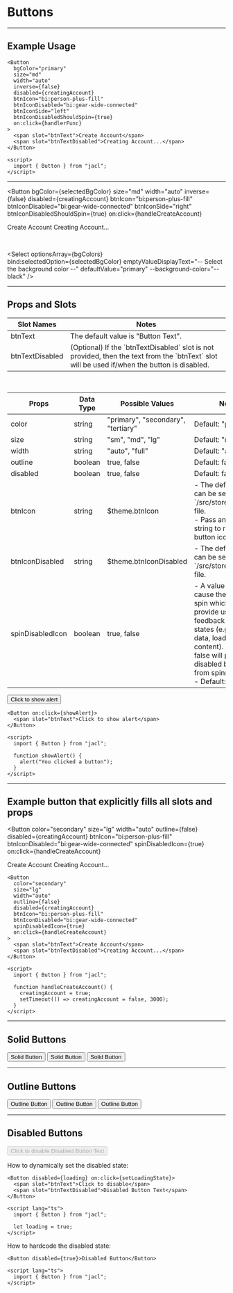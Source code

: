 # Buttons

---

## Example Usage
```svelte
<Button
  bgColor="primary"
  size="md"
  width="auto"
  inverse={false}
  disabled={creatingAccount}
  btnIcon="bi:person-plus-fill"
  btnIconDisabled="bi:gear-wide-connected"
  btnIconSide="left"
  btnIconDisabledShouldSpin={true}
  on:click={handlerFunc}
>
  <span slot="btnText">Create Account</span>
  <span slot="btnTextDisabled">Creating Account...</span>
</Button>

<script>
  import { Button } from "jacl";
</script>
```

---

<Button
  bgColor={selectedBgColor}
  size="md"
  width="auto"
  inverse={false}
  disabled={creatingAccount}
  btnIcon="bi:person-plus-fill"
  btnIconDisabled="bi:gear-wide-connected"
  btnIconSide="right"
  btnIconDisabledShouldSpin={true}
  on:click={handleCreateAccount}
>
  <span slot="btnText">Create Account</span>
  <span slot="btnTextDisabled">Creating Account...</span>
</Button>

<br>

<Select
  optionsArray={bgColors}  
  bind:selectedOption={selectedBgColor}
  emptyValueDisplayText="-- Select the background color --"
  defaultValue="primary"
  --background-color="--black"
/>

---

## Props and Slots

<table>
  <thead>
    <tr>
      <th>Slot Names</th>
      <th>Notes</th>
    </tr>
  </thead>
  <tbody>
    <tr>
      <td>btnText</td>
      <td>The default value is "Button Text".</td>
    </tr>
    <tr>
      <td>btnTextDisabled</td>
      <td>(Optional) If the `btnTextDisabled` slot is not provided, then the text from the `btnText` slot will be used if/when the button is disabled.</td>
    </tr>
  </tbody>
</table>

<br>

<table>
  <thead>
    <tr>
      <th>Props</th>
      <th>Data Type</th>
      <th>Possible Values</th>
      <th>Notes</th>
    </tr>
  </thead>
  <tbody>
    <tr>
      <td>color</td>
      <td>string</td>
      <td>"primary", "secondary", "tertiary"</td>
      <td>Default: "primary"</td>
    </tr>
    <tr>
      <td>size</td>
      <td>string</td>
      <td>"sm", "md", "lg"</td>
      <td>Default: "md"</td>
    </tr>
    <tr>
      <td>width</td>
      <td>string</td>
      <td>"auto", "full"</td>
      <td>Default: "auto"</td>
    </tr>
    <tr>
      <td>outline</td>
      <td>boolean</td>
      <td>true, false</td>
      <td>Default: false</td>
    </tr>
    <tr>
      <td>disabled</td>
      <td>boolean</td>
      <td>true, false</td>
      <td>Default: false</td>
    </tr>
    <tr>
      <td>btnIcon</td>
      <td>string</td>
      <td>$theme.btnIcon</td>
      <td>- The default value can be set in the `/src/stores/theme.js` file.<br>- Pass an empty string to remove the button icon.</td>
    </tr>
    <tr>
      <td>btnIconDisabled</td>
      <td>string</td>
      <td>$theme.btnIconDisabled</td>
      <td>- The default value can be set in the `/src/stores/theme.js` file.</td>
    </tr>
    <tr>
      <td>spinDisabledIcon</td>
      <td>boolean</td>
      <td>true, false</td>
      <td>- A value of true will cause the icon to spin which would provide user feedback for loading states (e.g. saving data, loading page content). A value of false will prevent the disabled button icon from spinning.<br>- Default: true</td>
    </tr>
  </tbody>
</table>

<Button on:click={showAlert}>
  <span slot="btnText">Click to show alert</span>
</Button>

```svelte
<Button on:click={showAlert}>
  <span slot="btnText">Click to show alert</span>
</Button>

<script>
  import { Button } from "jacl";
  
  function showAlert() {
    alert("You clicked a button");
  }
</script>
```

<hr>

<h2>Example button that explicitly fills all slots and props</h2>

<Button
  color="secondary"
  size="lg"
  width="auto"
  outline={false}
  disabled={creatingAccount}
  btnIcon="bi:person-plus-fill"
  btnIconDisabled="bi:gear-wide-connected"
  spinDisabledIcon={true}
  on:click={handleCreateAccount}
>
  <span slot="btnText">Create Account</span>
  <span slot="btnTextDisabled">Creating Account...</span>
</Button>

```svelte
<Button
  color="secondary"
  size="lg"
  width="auto"
  outline={false}
  disabled={creatingAccount}
  btnIcon="bi:person-plus-fill"
  btnIconDisabled="bi:gear-wide-connected"
  spinDisabledIcon={true}
  on:click={handleCreateAccount}
>
  <span slot="btnText">Create Account</span>
  <span slot="btnTextDisabled">Creating Account...</span>
</Button>

<script>
  import { Button } from "jacl";

  function handleCreateAccount() {
    creatingAccount = true;
    setTimeout(() => creatingAccount = false, 3000);
  }
</script>
```

<hr>

<h2>Solid Buttons</h2>
<Button color="primary">Solid Button</Button>
<Button color="secondary">Solid Button</Button>
<Button color="tertiary">Solid Button</Button>

<hr>

<h2>Outline Buttons</h2>
<Button color="primary" outline={true}>Outline Button</Button>
<Button color="secondary" outline={true}>Outline Button</Button>
<Button color="tertiary" outline={true}>Outline Button</Button>

<hr>

<h2>Disabled Buttons</h2>
<!-- <Button disabled={loading}>
  <span slot="btnTextDisabled">Disabled Button Text</span>
</Button> -->

<!-- <Button disabled={loading} btnIcon="bi:check-circle" btnIcondisabled="bi:gear-wide" on:click={setLoadingState}> -->
<Button disabled={loading} on:click={setLoadingState}>
  <span slot="btnText">Click to disable</span>
  <span slot="btnTextDisabled">Disabled Button Text</span>
</Button>

<p>How to dynamically set the disabled state:</p>

```svelte
<Button disabled={loading} on:click={setLoadingState}>
  <span slot="btnText">Click to disable</span>
  <span slot="btnTextDisabled">Disabled Button Text</span>
</Button>

<script lang="ts">
  import { Button } from "jacl";

  let loading = true;
</script>
```

<p>How to hardcode the disabled state:</p>

```svelte
<Button disabled={true}>Disabled Button</Button>

<script lang="ts">
  import { Button } from "jacl";
</script>
```

<script lang="ts">
  import { Button, Select } from "$/lib";

  let creatingAccount = false;
  let loading = false;
  let bgColors = ["primary", "secondary", "tertiary"];
  let selectedBgColor = "";

  function showAlert() {
    alert("You clicked a button");
  }

  function handleCreateAccount() {
    creatingAccount = true;
    setTimeout(() => creatingAccount = false, 3000);
  }

  function setLoadingState() {
    console.log("Set Loading State");
  }
</script>
